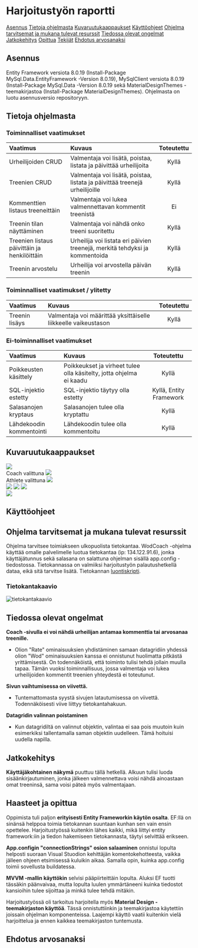 # Harjoitustyön raportti

[Asennus](#asennus)
[Tietoja ohjelmasta](#tietoja-ohjelmasta)
[Kuvaruutukaappaukset](#kuvaruutukaappaukset)
[Käyttöohjeet](#käyttöohjeet)
[Ohjelma tarvitsemat ja mukana tulevat resurssit](#ohjelma-tarvitsemat-ja-mukana-tulevat-resurssit)
[Tiedossa olevat ongelmat](#tiedossa-olevat-ongelmat)
[Jatkokehitys](#jatkokehitys)
[Opittua](#opittua)
[Tekijät](#tekijät)
[Ehdotus arvosanaksi](#ehdotus-arvosanaksi)

## Asennus

Entity Framework versiota 8.0.19 (Install-Package MySql.Data.EntityFramework -Version 8.0.19), MySqlClient versiota 8.0.19 (Install-Package MySql.Data -Version 8.0.19 sekä MaterialDesignThemes -teemakirjastoa (Install-Package MaterialDesignThemes). Ohjelmasta on luotu asennusversio repositoryyn. 



## Tietoja ohjelmasta

### Toiminnalliset vaatimukset
|Vaatimus| Kuvaus  | Toteutettu| 
|:---|:----------|:---:|
|Urheilijoiden CRUD | Valmentaja voi lisätä, poistaa, listata ja päivittää urheilijoita| Kyllä |  
|Treenien CRUD| Valmentaja voi lisätä, poistaa, listata ja päivittää treenejä urheilijoille | Kyllä|
|Kommenttien listaus treeneittäin| Valmentaja voi lukea valmennettavan kommentit treenistä | Ei |
|Treenin tilan näyttäminen| Valmentaja voi nähdä onko treeni suoritettu | Kyllä |
|Treenien listaus päivittäin ja henkilöittäin| Urheilija voi listata eri päivien treenejä, merkitä tehdyksi ja kommentoida | Kyllä |
|Treenin arvostelu| Urheilija voi arvostella päivän treenin | Kyllä |

### Toiminnalliset vaatimukset / ylitetty
|Vaatimus| Kuvaus  | Toteutettu| 
|:---|:----------|:---:|
|Treenin lisäys | Valmentaja voi määrittää yksittäiselle liikkeelle vaikeustason| Kyllä |

### Ei-toiminnalliset vaatimukset
|Vaatimus| Kuvaus  | Toteutettu| 
|:---|:----------|:---:|
|Poikkeusten käsittely | Poikkeukset ja virheet tulee olla käsitelty, jotta ohjelma ei kaadu| Kyllä |  
|SQL-injektio estetty | SQL-injektio täytyy olla estetty| Kyllä, Entity Framework | 
|Salasanojen kryptaus | Salasanojen tulee olla kryptattu| Kyllä |
|Lähdekoodin kommentointi | Lähdekoodin tulee olla kommentoitu| Kyllä |  






## Kuvaruutukaappaukset
![](../Images/Landing_page.PNG)  
Coach valittuna ![](../Images/Menu.PNG)  
Athlete valittuna ![](../Images/Menu_athlete.PNG)  
![](../Images/Coach2.PNG)
![](../Images/Athlete1.PNG)
![](../Images/Movements.PNG)  
![](../Images/Admin.PNG)

## Käyttöohjeet

## Ohjelma tarvitsemat ja mukana tulevat resurssit
Ohjelma tarvitsee toimiakseen ulkopuolista tietokantaa. WodCoach -ohjelma käyttää omalle palvelimelle luotua tietokantaa (ip: 134.122.91.6), jonka käyttäjätunnus sekä salasana on salattuna ohjelman sisällä app.config -tiedostossa. 
Tietokannassa on valmiiksi harjoitustyön palautushetkellä dataa, eikä sitä tarvitse lisätä. Tietokannan [luontiskripti](../Scripts/WODCoach_Creation_Script.sql). 

### Tietokantakaavio
![tietokantakaavio](../Scripts/WODCoach_DBModel.png)

## Tiedossa olevat ongelmat
**Coach -sivulla ei voi nähdä urheilijan antamaa kommenttia tai arvosanaa treenille.**
* Olion "Rate" ominaisuuksien yhdistäminen samaan datagridiin yhdessä olion "Wod" ominaisuuksien kanssa ei onnistunut huolimatta pitkästä yrittämisestä. On todennäköistä, että toiminto tulisi tehdä jollain muulla tapaa. Tämän vuoksi toiminnallisuus, jossa valmentaja voi lukea urheilijoiden kommentit treenien yhteydestä ei toteutunut.  

**Sivun vaihtumisessa on viivettä.** 
* Tuntemattomasta syystä sivujen latautumisessa on viivettä. Todennäköisesti viive liittyy tietokantahakuun. 

**Datagridin valinnan poistaminen**
* Kun datagridiltä on valinnut objektin, valintaa ei saa pois muutoin kuin esimerkiksi tallentamalla saman objektin uudelleen. Tämä hoituisi uudella napilla. 

## Jatkokehitys
**Käyttäjäkohtainen näkymä** puuttuu tällä hetkellä. Alkuun tulisi luoda sisäänkirjautuminen, jonka jälkeen valmennettava voisi nähdä ainoastaan omat treeninsä, sama voisi päteä myös valmentajaan.  



## Haasteet ja opittua
Oppimista tuli paljon **erityisesti Entity Frameworkin käytön osalta**. EF:llä on sinänsä helppoa toimia tietokannan suuntaan kunhan sen vain ensin opettelee. Harjoitustyössä kuitenkin lähes kaikki, mikä liittyi entity framework:iin ja tiedon hakemiseen tietokannasta, täytyi selvittää erikseen.  

**App.configin "connectionStrings" osion salaaminen** onnistui lopulta helposti suoraan Visual Stuodion kehittäjän komentokehotteesta, vaikka jälleen ohjeen etsimisessä kuluikin aikaa. Samalla opin, kuinka app.config toimii sovellusta buildatessa.  

**MVVM -mallin käyttökin** selvisi pääpiirteittäin lopulta. Aluksi EF tuotti tässäkin päänvaivaa, mutta lopulta luulen ymmärtäneeni kuinka tiedostot kansioihin tulee sijoittaa ja minkä tulee tehdä mitäkin.  

Harjoitustyössä oli tarkoitus harjoitella myös **Material Design -teemakirjaston käyttöä**. Tässä onnistuttiinkin ja teemakirjastoa käytettiin joissain ohjelman komponenteissa. Laajempi käyttö vaatii kuitenkin vielä harjoittelua ja ennen kaikkea teemakirjaston tuntemusta.  


## Ehdotus arvosanaksi

